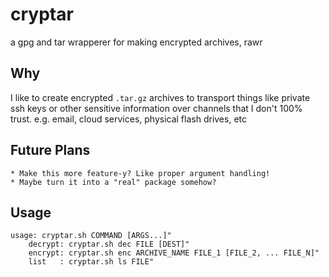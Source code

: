 # cryptar
a  gpg and tar wrapperer for making encrypted archives, rawr

## Why
I like to create encrypted `.tar.gz` archives to transport things like private
ssh keys or other sensitive information over channels that I don't 100% trust.
e.g. email, cloud services, physical flash drives, etc

## Future Plans
	* Make this more feature-y? Like proper argument handling!
	* Maybe turn it into a "real" package somehow?

## Usage
```
usage: cryptar.sh COMMAND [ARGS...]"
    decrypt: cryptar.sh dec FILE [DEST]"
    encrypt: cryptar.sh enc ARCHIVE_NAME FILE_1 [FILE_2, ... FILE_N]"
    list   : cryptar.sh ls FILE"
```
